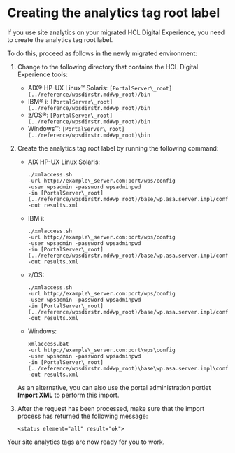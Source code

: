 # Creating the analytics tag root label

If you use site analytics on your migrated HCL Digital Experience, you need to create the analytics tag root label.

To do this, proceed as follows in the newly migrated environment:

1.  Change to the following directory that contains the HCL Digital Experience tools:

    -   AIX® HP-UX Linux™ Solaris: `[PortalServer\_root](../reference/wpsdirstr.md#wp_root)/bin`
    -   IBM® i: `[PortalServer\_root](../reference/wpsdirstr.md#wp_root)/bin`
    -   z/OS®: `[PortalServer\_root](../reference/wpsdirstr.md#wp_root)/bin`
    -   Windows™: `[PortalServer\_root](../reference/wpsdirstr.md#wp_root)\bin`
2.  Create the analytics tag root label by running the following command:

    -   AIX HP-UX Linux Solaris:

        ```
        ./xmlaccess.sh 
        -url http://example\_server.com:port/wps/config
        -user wpsadmin -password wpsadminpwd 
        -in [PortalServer\_root](../reference/wpsdirstr.md#wp_root)/base/wp.asa.server.impl/config/templates/create_asa_tag_root.xml
        -out results.xml
        
        ```

    -   IBM i:

        ```
        ./xmlaccess.sh 
        -url http://example\_server.com:port/wps/config
        -user wpsadmin -password wpsadminpwd 
        -in [PortalServer\_root](../reference/wpsdirstr.md#wp_root)/base/wp.asa.server.impl/config/templates/create_asa_tag_root.xml
        -out results.xml
        
        ```

    -   z/OS:

        ```
        ./xmlaccess.sh 
        -url http://example\_server.com:port/wps/config
        -user wpsadmin -password wpsadminpwd 
        -in [PortalServer\_root](../reference/wpsdirstr.md#wp_root)/base/wp.asa.server.impl/config/templates/create_asa_tag_root.xml
        -out results.xml
        
        ```

    -   Windows:

        ```
        xmlaccess.bat 
        -url http://example\_server.com:port\wps\config
        -user wpsadmin -password wpsadminpwd 
        -in [PortalServer\_root](../reference/wpsdirstr.md#wp_root)\base\wp.asa.server.impl\config\templates\create_asa_tag_root.xml
        -out results.xml
        
        ```

    As an alternative, you can also use the portal administration portlet **Import XML** to perform this import.

3.  After the request has been processed, make sure that the import process has returned the following message:

    `<status element="all" result="ok">`


Your site analytics tags are now ready for you to work.


